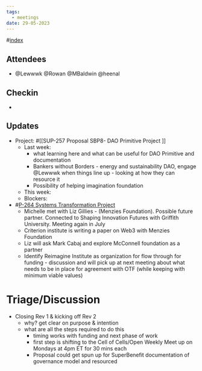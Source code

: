 ```yaml
---
tags:
  - meetings
date: 29-05-2023
---
```

#[index](notes/general-circle/old-gc-meetings/index.md) 
## Attendees
- @Lewwwk @Rowan  @MBaldwin @heenal 

## Checkin
- 

## Updates
- Project: #[[SUP-257 Proposal SBP8- DAO Primitive Project
]]  
	- Last week: 
		- what learning here and what can be useful for DAO Primitive and documentation 
		- Bankers without Borders - energy and sustainability DAO, engage @Lewwwk when things line up - looking at how they can resource it 
		- Possibility of helping imagination foundation 
	- This week: 
	- Blockers: 
- #[P-264 Systems Transformation Project](P-264%20Systems%20Transformation%20Project)
	- Michelle met with Liz Gillies -  (Menzies Foundation). Possible future partner. Connected to Shaping Innovation Futures with Griffith University. Meeting again in July
	- Criterion institute is writing a paper on Web3 with Menzies Foundation
	- Liz will ask Mark Cabaj and explore McConnell foundation as a partner
	- Identify Reimagine Institute as organization for flow through for funding - discussion and will pick up at next meeting about what needs to be in place for agreement with OTF (while keeping with minimum viable values)

# Triage/Discussion 
- Closing Rev 1 & kicking off Rev 2
	- why? get clear on purpose & intention
	- what are all the steps required to do this
		- timing works with funding and next phase of work
		- first step is shifting to the Cell of Cells/Open Weekly Meet up on Mondays at 4pm ET for 30 mins each
		- Proposal could get spun up for SuperBenefit documentation of governance model and resourced
